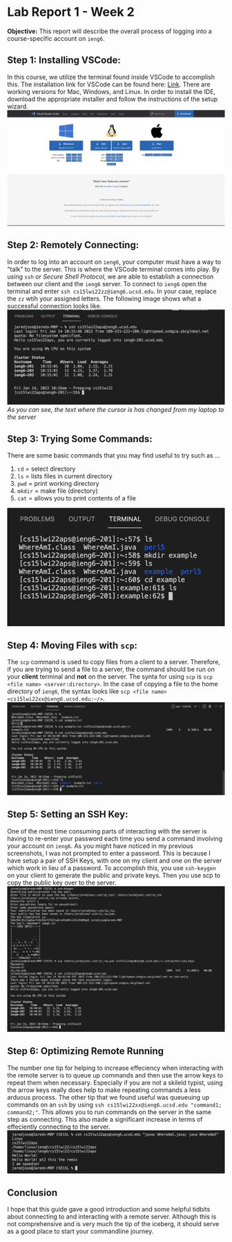 # Lab Report 1 - Week 2
**Objective:** This report will describe the overall process of logging into a course-specific account on `ieng6`. 
## Step 1: **Installing VSCode**:

In this course, we utilize the terminal found inside VSCode to accomplish this. The installation link for VSCode can be found here: [Link](https://code.visualstudio.com/#alt-downloads). There are working versions for Mac, Windows, and Linux. In order to install the IDE, download the appropriate installer and follow the instructions of the setup wizard. 
![Image](/images/report1/VSCodeInstall.png)
## Step 2: **Remotely Connecting**:

In order to log into an account on `ieng6`, your computer must have a way to "talk" to the server. This is where the VSCode terminal comes into play. By using `ssh` or *Secure Shell Protocol*, we are able to establish a connection between our client and the `ieng6` server. To connect to `ieng6` open the terminal and enter `ssh cs15lwi22zz@ieng6.ucsd.edu`. In your case, replace the `zz` wtih your assigned letters. The following image shows what a successful connection looks like. 
![Image](/images/report1/Connecting.png)
*As you can see, the text where the cursor is has changed from my laptop to the server*
## Step 3: **Trying Some Commands**: 

There are some basic commands that you may find useful to try such as ...
1. `cd` = select directory
2. `ls` = lists files in current directory
3. `pwd` = print working directory
4. `mkdir` = make file (directory)
5. `cat` = allows you to print contents of a file

![Image](/images/report1/Commands.png)
## Step 4: **Moving Files with** `scp`:

The `scp` command is used to copy files from a client to a server. Therefore, if you are trying to send a file to a server, the command should be run on your **client** terminal and **not** on the server. The synta for using `scp` is `scp <file name> <server:directory>`. In the case of copying a file to the home directory of `ieng6`, the syntax looks like `scp <file name> <cs15lwi22xx@ieng6.ucsd.edu:~/>`. 
![Image](/images/report1/scpExample.png)
## Step 5: **Setting an SSH Key**:

One of the most time consuming parts of interacting with the server is having to re-enter your password each time you send a command involving your account on `ieng6`. As you might have noticed in my previous screenshots, I was not prompted to enter a password. This is because I have setup a pair of SSH Keys, with one on my client and one on the server which work in lieu of a password. To accomplish this, you use `ssh-keygen` on your client to generate the public and private keys. Then you use scp to copy the public key over to the server. 
![Image](/images/report1/sshKey.png)

## Step 6: **Optimizing Remote Running**

The number one tip for helping to increase effeciency when interacting with the remote server is to queue up commands and then use the arrow keys to repeat them when necessary. Especially if you are not a skileld typist, using the arrow keys really does help to make repeating commands a less arduous process. The other tip that we found useful was queueuing up commands on an `ssh` by using `ssh cs15lwi22xx@ieng6.ucsd.edu "command1; command2;"`. This allows you to run commands on the server in the same step as connecting. This also made a significant increase in terms of effeciently connecting to the server. 
![Image](/images/report1/optimization.png)

## **Conclusion**
I hope that this guide gave a good introduction and some helpful tidbits about connecting to and interacting with a remote server. Although this is not comprehensive and is very much the tip of the iceberg, it should serve as a good place to start your commandline journey. 
